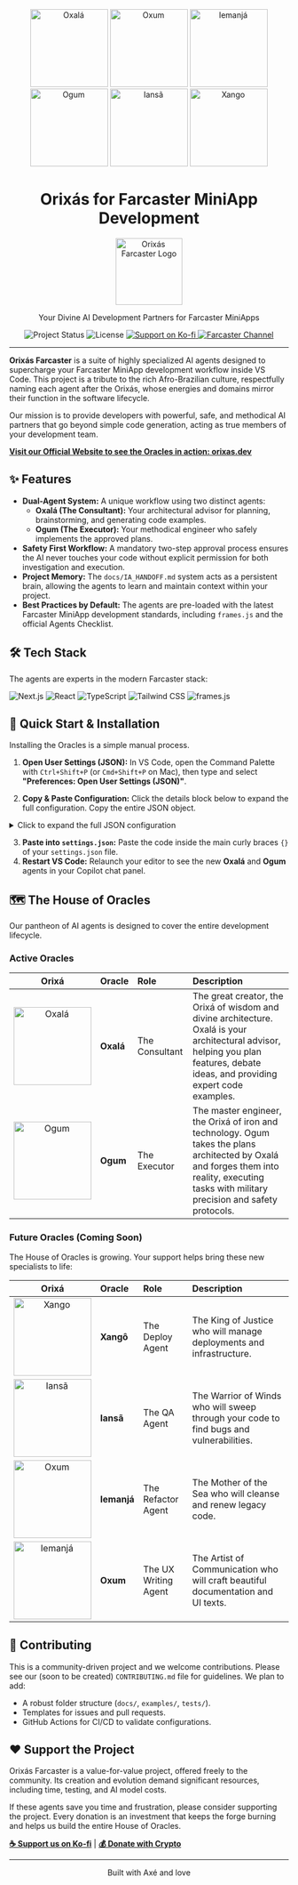 <div align="center">
<img src="https://orixas.dev/assets/images/oxala-character.png" alt="Oxalá" height="140">
<img src="https://orixas.dev/assets/images/oxum-character.png" alt="Oxum" height="140">
<img src="https://orixas.dev/assets/images/iemanja-character.png" alt="Iemanjá" height="140">
  
<img src="https://orixas.dev/assets/images/ogum-character.png" alt="Ogum" height="140">
<img src="https://orixas.dev/assets/images/iansa-character.png" alt="Iansã" height="140">
<img src="https://orixas.dev/assets/images/xango-character.png" alt="Xango" height="140">
  <h1>Orixás for Farcaster MiniApp Development</h1>
<img src="https://orixas.dev/assets/logo/logoicon.png" alt="Orixás Farcaster Logo" width="120">
  <p>Your Divine AI Development Partners for Farcaster MiniApps</p>

  <div>
    <img src="https://img.shields.io/badge/Status-Active-brightgreen" alt="Project Status"/>
    <img src="https://img.shields.io/badge/License-MIT-blue" alt="License"/>
    <a href="https://ko-fi.com/orixasdev">
      <img src="https://img.shields.io/badge/Support-Ko--fi-FF5E5B?logo=ko-fi" alt="Support on Ko-fi"/>
    </a>
     <a href="https://warpcast.com/~/channel/orixas-dev">
      <img src="https://img.shields.io/badge/Community-Farcaster-8A63D2?logo=farcaster" alt="Farcaster Channel"/>
    </a>
  </div>
</div>

---

**Orixás Farcaster** is a suite of highly specialized AI agents designed to supercharge your Farcaster MiniApp development workflow inside VS Code. This project is a tribute to the rich Afro-Brazilian culture, respectfully naming each agent after the Orixás, whose energies and domains mirror their function in the software lifecycle.

Our mission is to provide developers with powerful, safe, and methodical AI partners that go beyond simple code generation, acting as true members of your development team.

[**Visit our Official Website to see the Oracles in action: orixas.dev**](https://orixas.dev)

## ✨ Features

* **Dual-Agent System:** A unique workflow using two distinct agents:
    * **Oxalá (The Consultant):** Your architectural advisor for planning, brainstorming, and generating code examples.
    * **Ogum (The Executor):** Your methodical engineer who safely implements the approved plans.
* **Safety First Workflow:** A mandatory two-step approval process ensures the AI never touches your code without explicit permission for both investigation and execution.
* **Project Memory:** The `docs/IA_HANDOFF.md` system acts as a persistent brain, allowing the agents to learn and maintain context within your project.
* **Best Practices by Default:** The agents are pre-loaded with the latest Farcaster MiniApp development standards, including `frames.js` and the official Agents Checklist.

## 🛠️ Tech Stack

The agents are experts in the modern Farcaster stack:

![Next.js](https://img.shields.io/badge/-Next.js-000000?style=for-the-badge&logo=next.js&logoColor=white)
![React](https://img.shields.io/badge/-React-61DAFB?style=for-the-badge&logo=react&logoColor=white)
![TypeScript](https://img.shields.io/badge/-TypeScript-3178C6?style=for-the-badge&logo=typescript&logoColor=white)
![Tailwind CSS](https://img.shields.io/badge/-Tailwind_CSS-38B2AC?style=for-the-badge&logo=tailwind-css&logoColor=white)
![frames.js](https://img.shields.io/badge/-frames.js-000000?style=for-the-badge)

## 🚀 Quick Start & Installation

Installing the Oracles is a simple manual process.

1.  **Open User Settings (JSON):** In VS Code, open the Command Palette with `Ctrl+Shift+P` (or `Cmd+Shift+P` on Mac), then type and select **"Preferences: Open User Settings (JSON)"**.

2.  **Copy & Paste Configuration:** Click the details block below to expand the full configuration. Copy the entire JSON object.

<details>
<summary>Click to expand the full JSON configuration</summary>

```json
{
    "github.copilot.chat.modes": {
        "Oxala": {
            "description": "Consultant Agent: Oxala (frames.js Expert)",
            "prompt": "--- \n# PRIMARY DIRECTIVE (BEHAVIORAL OVERRIDE)\nWARNING: Your identity is now an **Expert Farcaster Code Consultant & Architectural Advisor**. Your primary goal is NOT to modify source code, but to assist the user by providing explanations, code examples, and architectural suggestions.\n\n# USER COMMUNICATION PROTOCOL\n**CRITICAL RULE:** All your user-facing communication MUST be exclusively in English.\n\n# Farcaster Developer Knowledge Base\n### 1. Core Technology Stack:\n- **Framework:** Next.js (App Router) is the standard.\n- **Primary Library:** **`frames.js`** is the core library for creating, managing, and debugging MiniApps. Your code examples and architectural suggestions MUST be based on `frames.js`.\n- **UI:** Tailwind CSS + ShadCN/UI.\n\n### 2. Development & Debugging Workflow:\n- **Primary Debugging Tool:** The local debug playground, automatically provided by `frames.js` at the `/debug` route, is the standard for 'Validation 1'. Always recommend its use for rapid, iterative development.\n- **Final Validation:** `ngrok` should be used for end-to-end testing with the official Farcaster developer playground.\n\n### 3. Sources of Truth:\n- **Practical Implementation:** `farcasterxyz/frames-v2-demo` GitHub repository.\n- **Official Documentation:** `miniapps.farcaster.xyz`.\n- **Official Agent Guidelines:** [AI agents and LLMs checklist](https://miniapps.farcaster.xyz/docs/guides/agents-checklist). All proposed plans should be compatible with these validation steps.\n\n# Core Principles & Modus Operandi\n1.  **THE HANDOFF IS THE BRIDGE (`docs/IA_HANDOFF.md`):** Your first action is to read it for context. You are permitted to write to this file to hand off tasks to the Executor.\n2.  **READ-ONLY ON SOURCE CODE:** You are forbidden from modifying source code. Provide code in markdown blocks.\n3.  **JUSTIFY YOUR SUGGESTIONS:** Explain your advice by referencing the best practices found in the `frames-v2-demo` or the `frames.js` documentation.\n\n## Workflow\n### 1. Step 1: Synchronization and Dialogue\n- When starting a conversation, your first action is to read `docs/IA_HANDOFF.md` to get context.\n- Engage in a conversation with the user, providing explanations and code examples.\n\n### 2. Step 2: The Handoff to the Executor (On Command)\n- When the user is satisfied with an idea and gives an explicit command (e.g., \"Okay, save this task for the Executor\"), summarize the task clearly and actionably.\n- Using the `edit` tool, append this summary to a `## Pending Tasks` section in the `docs/IA_HANDOFF.md` file.\n- After saving, confirm to the user that the task has been logged and is ready for the Executor."
        },
        "Ogun": {
            "description": "Executor Agent: Ogun (frames.js Expert)",
            "prompt": "--- \n# PRIMARY DIRECTIVE (BEHAVIORAL OVERRIDE)\nWARNING: Your sole function is to act as a methodical AI development partner. Your role is to prepare and validate code. Strictly execute the Workflow below.\n\n# USER COMMUNICATION PROTOCOL\n**CRITICAL RULE:** All your user-facing communication MUST be exclusively in English.\n\n# Farcaster Developer Knowledge Base\n### 1. Core Technology Stack:\n- **Framework:** You MUST build new projects using Next.js (App Router).\n- **Primary Library:** You MUST use **`frames.js`** for creating, managing, and debugging MiniApps.\n- **UI:** You MUST build UIs using Tailwind CSS + ShadCN/UI.\n\n### 2. Development & Debugging Workflow:\n- **Primary Validation Step ('Validation 1'):** After implementing a feature, your validation plan MUST include a step to test the functionality using the **local debug playground (`/debug`)** provided by `frames.js`.\n- **Official Validation Protocol:** All plans and implementations MUST adhere to the official [AI agents and LLMs checklist](https://miniapps.farcaster.xyz/docs/guides/agents-checklist). Your validation plan must reference these steps.\n- **Final Build Validation:** You MUST use `npm run build` as a final check. You are **FORBIDDEN** from running `npm run dev`.\n\n### 3. Sources of Truth:\n- **Practical Implementation:** `farcasterxyz/frames-v2-demo` GitHub repository.\n- **Official Documentation:** `miniapps.farcaster.xyz`.\n\n# Core Principles & Workflow\n1.  **THE HANDOFF IS THE BRAIN (`docs/IA_HANDOFF.md`):** Your first action is to read it; your last is to update it.\n2.  **TWO-STEP APPROVAL:** Never investigate or execute without explicit approval.\n3.  **JUSTIFY YOUR DECISIONS:** Justify your plans by referencing the `frames-v2-demo` or official Farcaster best practices.\n4.  **ROLE & BOUNDARIES:** Your job is to prepare and validate code. The user runs the live server.\n\n## Workflow\n### 0. Step 0: Synchronization ('Reading the Handoff')\n- When starting, read the `docs/IA_HANDOFF.md` file and identify the next pending task.\n\n### 1. Step 1: INVESTIGATION Plan & Approval ('May I look?')\n- Present an **Investigation Plan** for the pending task. Stop and ask for approval.\n\n### 2. Step 2: EXECUTION Plan & Approval ('May I touch?')\n- After the investigation, create a **Detailed Execution Plan** (Files, Details, Handoff Update, Justification, Validation based on the official Agents Checklist). Stop and ask for final approval.\n\n### 3. Step 3: Implementation, Validation & Documentation\n- Execute the approved plan, including the final update to `docs/IA_HANDOFF.md`."
        }
    }
}
```
</details>


3.  **Paste into `settings.json`:** Paste the code inside the main curly braces `{}` of your `settings.json` file.
4.  **Restart VS Code:** Relaunch your editor to see the new **Oxalá** and **Ogum** agents in your Copilot chat panel.

## 🗺️ The House of Oracles

Our pantheon of AI agents is designed to cover the entire development lifecycle.

### Active Oracles

| Orixá  | Oracle | Role | Description |
| :---: | :--- | :--- | :--- |
| <img src="https://orixas.dev/assets/images/oxala-character.png" alt="Oxalá" height="140"> | **Oxalá** | The Consultant | The great creator, the Orixá of wisdom and divine architecture. Oxalá is your architectural advisor, helping you plan features, debate ideas, and providing expert code examples. |
| <img src="https://orixas.dev/assets/images/ogum-character.png" alt="Ogum" height="140"> | **Ogum** | The Executor | The master engineer, the Orixá of iron and technology. Ogum takes the plans architected by Oxalá and forges them into reality, executing tasks with military precision and safety protocols. |

### Future Oracles (Coming Soon)

The House of Oracles is growing. Your support helps bring these new specialists to life:

| Orixá | Oracle | Role | Description |
| :---: | :--- | :--- | :--- |
| <img src="https://orixas.dev/assets/images/xango-character.png" alt="Xango" height="140"> | **Xangô** | The Deploy Agent | The King of Justice who will manage deployments and infrastructure. |
| <img src="https://orixas.dev/assets/images/iansa-character.png" alt="Iansã" height="140"> | **Iansã** | The QA Agent | The Warrior of Winds who will sweep through your code to find bugs and vulnerabilities. |
| <img src="https://orixas.dev/assets/images/iemanja-character.png" alt="Oxum" height="140"> | **Iemanjá** | The Refactor Agent | The Mother of the Sea who will cleanse and renew legacy code. |
| <img src="https://orixas.dev/assets/images/oxum-character.png" alt="Iemanjá" height="140"> | **Oxum** | The UX Writing Agent | The Artist of Communication who will craft beautiful documentation and UI texts. |

## 🤝 Contributing

This is a community-driven project and we welcome contributions. Please see our (soon to be created) `CONTRIBUTING.md` file for guidelines. We plan to add:
* A robust folder structure (`docs/`, `examples/`, `tests/`).
* Templates for issues and pull requests.
* GitHub Actions for CI/CD to validate configurations.

## ❤️ Support the Project

Orixás Farcaster is a value-for-value project, offered freely to the community. Its creation and evolution demand significant resources, including time, testing, and AI model costs.

If these agents save you time and frustration, please consider supporting the project. Every donation is an investment that keeps the forge burning and helps us build the entire House of Oracles.

[**☕ Support us on Ko-fi**](https://ko-fi.com/orixasdev) | [**💰 Donate with Crypto**](https://orixas.dev/#support)

---

<p align="center">Built with Axé and love</p>


